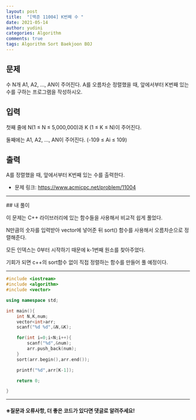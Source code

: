 ```yaml
---
layout: post
title:  "[백준 11004] K번째 수 "
date: 2021-05-14
author: yudini
categories: Algorithm
comments: true
tags: Algorithm Sort Baekjoon BOJ
---
```


## 문제

수 N개 A1, A2, ..., AN이 주어진다. A를 오름차순 정렬했을 때, 앞에서부터 K번째 있는 수를 구하는 프로그램을 작성하시오.

## 입력

첫째 줄에 N(1 ≤ N ≤ 5,000,000)과 K (1 ≤ K ≤ N)이 주어진다.

둘째에는 A1, A2, ..., AN이 주어진다. (-109 ≤ Ai ≤ 109)

## 출력

A를 정렬했을 때, 앞에서부터 K번째 있는 수를 출력한다.

* 문제 링크: <https://www.acmicpc.net/problem/11004>


<hr>
## 내 풀이

이 문제는 C++ 라이브러리에 있는 함수들을 사용해서 비교적 쉽게 풀었다.

N만큼의 숫자를 입력받아 vector에 넣어준 뒤 sort() 함수를 사용해서 오름차순으로 정렬해준다.

모든 인덱스는 0부터 시작하기 때문에 k-1번째 원소를 찾아주었다.

기회가 되면 c++의 sort함수 없이 직접 정렬하는 함수를 만들어 풀 예정이다.

<hr>

~~~C++
#include <iostream>
#include <algorithm>
#include <vector>

using namespace std;

int main(){
    int N,K,num;
    vector<int>arr;
    scanf("%d %d",&N,&K);

    for(int i=0;i<N;i++){
        scanf("%d",&num);
        arr.push_back(num);
    }
    sort(arr.begin(),arr.end());

    printf("%d",arr[K-1]);

    return 0;

}


~~~

<hr>


<h4>&#8251;질문과 오류사항, 더 좋은 코드가 있다면 댓글로 알려주세요!</h4>